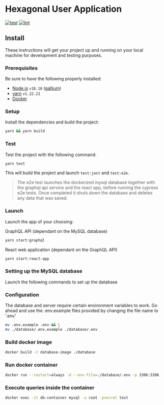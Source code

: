 # Hexagonal User Application

[![test](https://github.com/ErikssonJoakim/hexagonal-user-application/actions/workflows/test.yml/badge.svg)](https://github.com/ErikssonJoakim/hexagonal-user-application/actions/workflows/test.yml)
[![lint](https://github.com/ErikssonJoakim/hexagonal-user-application/actions/workflows/lint.yml/badge.svg)](https://github.com/ErikssonJoakim/hexagonal-user-application/actions/workflows/lint.yml)

## Install

These instructions will get your project up and running on your local machine for development and testing purposes.

### Prerequisites

Be sure to have the following properly installed:

- [Node.js](https://nodejs.org/ru/) `v18.18` ([gallium](https://nodejs.org/en/blog/release/v18.18.0/))
- [yarn](https://classic.yarnpkg.com) `v1.22.21`
- [Docker](https://www.docker.com/)

### Setup

Install the dependencies and build the project:

```sh
yarn && yarn build
```

### Test

Test the project with the following command:

```sh
yarn test
```

This will build the project and launch `test:jest` and `test:e2e`.

> The e2e test launches the dockerized mysql database together with the graphql api service and the react app, before running the cypress e2e tests. Once completed it shuts down the database and deletes any data that was saved.

### Launch

Launch the app of your choosing:

GraphQL API (dependant on the MySQL database)

```sh
yarn start:graphql
```

React web application (dependant on the GraphQL API)

```sh
yarn start:react-app
```

### Setting up the MySQL database

Launch the following commands to set up the database

### Configuration

The database and server require certain environment variables to work. Go ahead and use the .env.example files provided by changing the file name to '.env'

```sh
mv .env.example .env && \
mv ./database/.env.example ./database/.env
```

### Build docker image

```sh
docker build -t database-image ./database
```

### Run docker container

```sh
docker run --restart=always -d --env-file=./database/.env -p 3306:3306 -v ${PWD}/database/data:/var/lib/mysql --name database-container database-image
```

### Execute queries inside the container

```sh
docker exec -it db-container mysql -u root -psecret test
```
